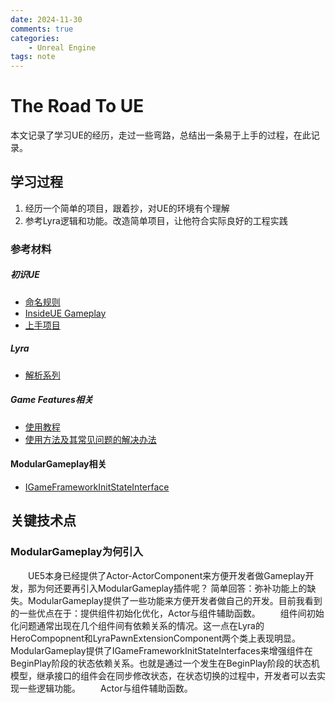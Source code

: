 ```yaml
---
date: 2024-11-30
comments: true
categories:
    - Unreal Engine
tags: note
---
```


# The Road To UE
本文记录了学习UE的经历，走过一些弯路，总结出一条易于上手的过程，在此记录。
<!-- more -->


## 学习过程
1. 经历一个简单的项目，跟着抄，对UE的环境有个理解
2. 参考Lyra逻辑和功能。改造简单项目，让他符合实际良好的工程实践


### 参考材料
##### 初识UE
* [命名规则](https://dev.epicgames.com/documentation/zh-cn/unreal-engine/epic-cplusplus-coding-standard-for-unreal-engine)
* [InsideUE Gameplay](https://zhuanlan.zhihu.com/p/22833151)
* [上手项目](https://www.bilibili.com/video/BV1iEybYbE9p/?spm_id_from=333.1007.top_right_bar_window_default_collection.content.click&vd_source=b7c2138ea8aa033f5b5f8039de77f0d4)

##### Lyra
* [解析系列](https://unrealdirective.com/articles/modular-game-features-what-you-need-to-know)


##### Game Features相关
* [使用教程](https://unrealdirective.com/articles/modular-game-features-what-you-need-to-know)
* [使用方法及其常见问题的解决办法](https://www.bilibili.com/opus/666746385154965521)

#### ModularGameplay相关
* [IGameFrameworkInitStateInterface](https://www.bilibili.com/opus/786865299100008497)

## 关键技术点
### ModularGameplay为何引入
&emsp;&emsp;UE5本身已经提供了Actor-ActorComponent来方便开发者做Gameplay开发，那为何还要再引入ModularGameplay插件呢？
简单回答：弥补功能上的缺失。ModularGameplay提供了一些功能来方便开发者做自己的开发。目前我看到的一些优点在于：提供组件初始化优化，Actor与组件辅助函数。
&emsp;&emsp;组件间初始化问题通常出现在几个组件间有依赖关系的情况。这一点在Lyra的HeroCompopnent和LyraPawnExtensionComponent两个类上表现明显。
ModularGameplay提供了IGameFrameworkInitStateInterfaces来增强组件在BeginPlay阶段的状态依赖关系。也就是通过一个发生在BeginPlay阶段的状态机模型，继承接口的组件会在同步修改状态，在状态切换的过程中，开发者可以去实现一些逻辑功能。
&emsp;&emsp;Actor与组件辅助函数。





